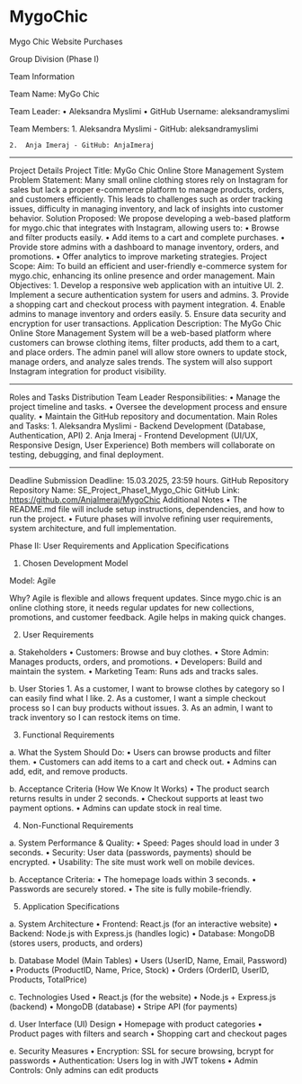 # MygoChic
Mygo Chic Website Purchases

Group Division (Phase I)

Team Information

Team Name: MyGo Chic 

Team Leader:
	•	Aleksandra Myslimi
	•	GitHub Username: aleksandramyslimi
 
Team Members:
	1.	Aleksandra Myslimi - GitHub:  aleksandramyslimi
 
	2.	Anja Imeraj - GitHub: AnjaImeraj
 
________________________________________
Project Details
Project Title: MyGo Chic Online Store Management System
Problem Statement:
Many small online clothing stores rely on Instagram for sales but lack a proper e-commerce platform to manage products, orders, and customers efficiently. This leads to challenges such as order tracking issues, difficulty in managing inventory, and lack of insights into customer behavior.
Solution Proposed:
We propose developing a web-based platform for mygo.chic that integrates with Instagram, allowing users to:
	•	Browse and filter products easily.
	•	Add items to a cart and complete purchases.
	•	Provide store admins with a dashboard to manage inventory, orders, and promotions.
	•	Offer analytics to improve marketing strategies.
Project Scope:
Aim:
To build an efficient and user-friendly e-commerce system for mygo.chic, enhancing its online presence and order management.
Main Objectives:
	1.	Develop a responsive web application with an intuitive UI.
	2.	Implement a secure authentication system for users and admins.
	3.	Provide a shopping cart and checkout process with payment integration.
	4.	Enable admins to manage inventory and orders easily.
	5.	Ensure data security and encryption for user transactions.
Application Description:
The MyGo Chic Online Store Management System will be a web-based platform where customers can browse clothing items, filter products, add them to a cart, and place orders. The admin panel will allow store owners to update stock, manage orders, and analyze sales trends. The system will also support Instagram integration for product visibility.
________________________________________
Roles and Tasks Distribution
Team Leader Responsibilities:
	•	Manage the project timeline and tasks.
	•	Oversee the development process and ensure quality.
	•	Maintain the GitHub repository and documentation.
Main Roles and Tasks:
	1.	Aleksandra Myslimi - Backend Development (Database, Authentication, API)
	2.	Anja Imeraj - Frontend Development (UI/UX, Responsive Design, User Experience)
Both members will collaborate on testing, debugging, and final deployment.
________________________________________
Deadline
Submission Deadline: 15.03.2025, 23:59 hours.
GitHub Repository
Repository Name: SE_Project_Phase1_Mygo_Chic
GitHub Link: https://github.com/AnjaImeraj/MygoChic
Additional Notes
	•	The README.md file will include setup instructions, dependencies, and how to run the project.
	•	Future phases will involve refining user requirements, system architecture, and full implementation.

 

 Phase II: User Requirements and Application Specifications

1. Chosen Development Model

Model: Agile

Why?
Agile is flexible and allows frequent updates. Since mygo.chic is an online clothing store, it needs regular updates for new collections, promotions, and customer feedback. Agile helps in making quick changes.


2. User Requirements

a. Stakeholders
	•	Customers: Browse and buy clothes.
	•	Store Admin: Manages products, orders, and promotions.
	•	Developers: Build and maintain the system.
	•	Marketing Team: Runs ads and tracks sales.

b. User Stories
	1.	As a customer, I want to browse clothes by category so I can easily find what I like.
	2.	As a customer, I want a simple checkout process so I can buy products without issues.
	3.	As an admin, I want to track inventory so I can restock items on time.

3. Functional Requirements

a. What the System Should Do:
	•	Users can browse products and filter them.
	•	Customers can add items to a cart and check out.
	•	Admins can add, edit, and remove products.

b. Acceptance Criteria (How We Know It Works)
	•	The product search returns results in under 2 seconds.
	•	Checkout supports at least two payment options.
	•	Admins can update stock in real time.

4. Non-Functional Requirements

a. System Performance & Quality:
	•	Speed: Pages should load in under 3 seconds.
	•	Security: User data (passwords, payments) should be encrypted.
	•	Usability: The site must work well on mobile devices.

b. Acceptance Criteria:
	•	The homepage loads within 3 seconds.
	•	Passwords are securely stored.
	•	The site is fully mobile-friendly.

5. Application Specifications

a. System Architecture
	•	Frontend: React.js (for an interactive website)
	•	Backend: Node.js with Express.js (handles logic)
	•	Database: MongoDB (stores users, products, and orders)

b. Database Model (Main Tables)
	•	Users (UserID, Name, Email, Password)
	•	Products (ProductID, Name, Price, Stock)
	•	Orders (OrderID, UserID, Products, TotalPrice)

c. Technologies Used
	•	React.js (for the website)
	•	Node.js + Express.js (backend)
	•	MongoDB (database)
	•	Stripe API (for payments)

d. User Interface (UI) Design
	•	Homepage with product categories
	•	Product pages with filters and search
	•	Shopping cart and checkout pages

e. Security Measures
	•	Encryption: SSL for secure browsing, bcrypt for passwords
	•	Authentication: Users log in with JWT tokens
	•	Admin Controls: Only admins can edit products


